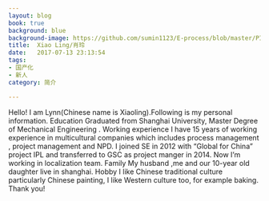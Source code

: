 ```yaml
---
layout: blog
book: true
background: blue
background-image: https://github.com/sumin1123/E-process/blob/master/PIC/xiaoling.jpg?raw=true
title:  Xiao Ling/肖玲
date:   2017-07-13 23:13:54
tags:
- 国产化
- 新人
category: 简介

---
```

 
Hello!
I am Lynn(Chinese name is Xiaoling).Following is my personal information.
Education
      Graduated from Shanghai University, Master Degree of Mechanical Engineering .
Working experience
      I have 15 years of working experience in multicultural companies which includes process management , project management and NPD.
      I joined SE in 2012 with “Global for China” project IPL and transferred to GSC as project manger in 2014. Now I’m working in localization team.
Family
      My husband ,me and our 10-year old daughter live in shanghai.
Hobby
       I like Chinese traditional culture particularly Chinese painting, I like Western culture too, for example baking.
Thank you!
